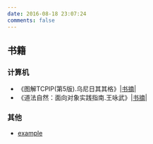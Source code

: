 ```yaml
---
date: 2016-08-18 23:07:24
comments: false
---
```



## 书籍

### 计算机
- 《图解TCPIP(第5版).乌尼日其其格》|[书摘](diagram_tcp_ip_5)|
- 《道法自然：面向对象实践指南.王咏武》|[书摘](the_guide_object-oriented_practice)|

### 其他
* [example](example)
